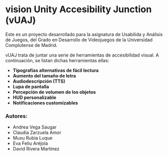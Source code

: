 # vision Unity Accesibility Junction (vUAJ)
Este es un proyecto desarrollado para la asignatura de Usabilida y Análisis de Juegos, del Grado en Desarrollo de Videojuegos de la Universidad Complutense de Madrid.

vUAJ trata de juntar una serie de herramientas de accesibilidad visual. 
A continuación, se listan dichas herramientas ellas:
- **Tipografías alternativas de fácil lectura**
- **Aumento del tamaño de letra**
- **Audiodescripción (TTS)**
- **Lupa de pantalla**
- **Percepción de volumen de los objetos**
- **HUD personalizable**
- **Notificaciones customizables**

### Autores:
- Andrea Vega Saugar
- Claudia Zarzuela Amor
- Muxu Rubia Luque
- Eva Feliu Aréjola
- David Rivera Martínez
